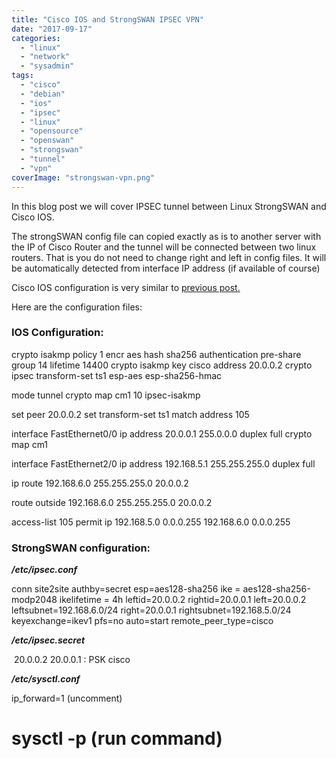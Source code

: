 ```yaml
---
title: "Cisco IOS and StrongSWAN IPSEC VPN"
date: "2017-09-17"
categories: 
  - "linux"
  - "network"
  - "sysadmin"
tags: 
  - "cisco"
  - "debian"
  - "ios"
  - "ipsec"
  - "linux"
  - "opensource"
  - "openswan"
  - "strongswan"
  - "tunnel"
  - "vpn"
coverImage: "strongswan-vpn.png"
---
```


In this blog post we will cover IPSEC tunnel between Linux StrongSWAN and Cisco IOS.

The strongSWAN config file can copied exactly as is to another server with the IP of Cisco Router and the tunnel will be connected between two linux routers. That is you do not need to change right and left in config files. It will be automatically detected from interface IP address (if available of course)

Cisco IOS configuration is very similar to [previous post.](/topics/gre-over-ipsec-in-cisco-ios/)

Here are the configuration files:

### **IOS Configuration:**

 crypto isakmp policy 1
     encr aes
     hash sha256
     authentication pre-share
     group 14
     lifetime 14400
     crypto isakmp key cisco address 20.0.0.2
     crypto ipsec transform-set ts1 esp-aes esp-sha256-hmac

mode tunnel
crypto map cm1 10 ipsec-isakmp

set peer 20.0.0.2
set transform-set ts1
match address 105

interface FastEthernet0/0
      ip address 20.0.0.1 255.0.0.0
      duplex full
      crypto map cm1

interface FastEthernet2/0
      ip address 192.168.5.1 255.255.255.0
      duplex full

ip route 192.168.6.0 255.255.255.0 20.0.0.2

route outside 192.168.6.0 255.255.255.0 20.0.0.2

access-list 105 permit ip 192.168.5.0 0.0.0.255 192.168.6.0 0.0.0.255

### **StrongSWAN configuration:**

**_/etc/ipsec.conf_**

conn site2site
           authby=secret
           esp=aes128-sha256
           ike = aes128-sha256-modp2048
           ikelifetime = 4h
           leftid=20.0.0.2
           rightid=20.0.0.1
           left=20.0.0.2
           leftsubnet=192.168.6.0/24
           right=20.0.0.1
           rightsubnet=192.168.5.0/24
           keyexchange=ikev1
           pfs=no
           auto=start
           remote\_peer\_type=cisco

**_/etc/ipsec.secret_**

 20.0.0.2 20.0.0.1 : PSK cisco

**_/etc/sysctl.conf_**

ip\_forward=1 (uncomment)

# sysctl -p (run command)
